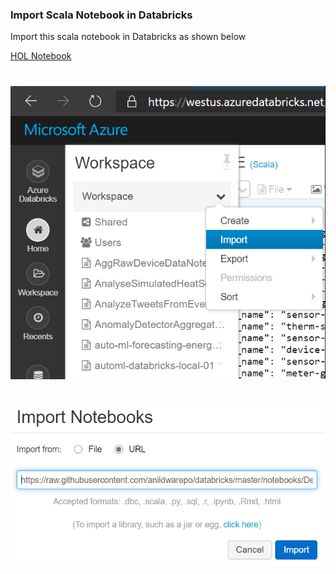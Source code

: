 ### Import Scala Notebook in Databricks

Import this scala notebook in Databricks as shown below

[HOL Notebook](https://raw.githubusercontent.com/anildwarepo/databricks/master/notebooks/delta%20lab/Delta%20Lab%20-%20INTERACTIVE.scala)


#
![Import Notebook](img1.png)

#
![Point to github url](img2.png)